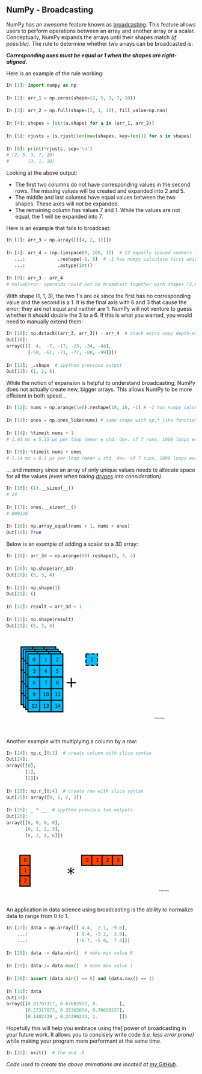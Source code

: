 ## NumPy - Broadcasting

NumPy has an awesome feature known as [broadcasting](https://docs.scipy.org/doc/numpy/user/basics.broadcasting.html).
This feature allows users to perform operations between an array and another array or a scalar.
Conceptually, NumPy expands the arrays until their shapes match *(if possible)*.
The rule to determine whether two arrays can be broadcasted is:  

__*Corresponding axes must be equal or 1 when the shapes are right-aligned.*__

Here is an example of the rule working:  
```python
In [1]: import numpy as np

In [2]: arr_1 = np.zeros(shape=(2, 5, 3, 7, 10))

In [3]: arr_2 = np.full(shape=(3, 1, 10), fill_value=np.nan)

In [4]: shapes = [str(a.shape) for a in (arr_1, arr_2)]

In [5]: rjusts = [s.rjust(len(max(shapes, key=len))) for s in shapes]

In [6]: print(*rjusts, sep='\n')
# (2, 5, 3, 7, 10)
#       (3, 1, 10)
```
Looking at the above output:
- The first two columns do not have corresponding values in the second rows. The missing values will be created and expanded into 2 and 5.
- The middle and last columns have equal values between the two shapes. These axes will not be expanded.
- The remaining column has values 7 and 1. While the values are not equal, the 1 will be expanded into 7.

Here is an example that fails to broadcast:

```python
In [7]: arr_3 = np.array([[[4, 2, 1]]])

In [4]: arr_4 = (np.linspace(0, 100, 12)  # 12 equally spaced numbers from 0 to 100
   ...:            .reshape(-1, 6)  # -1 has numpy calculate first axis dimension
   ...:            .astype(int))

In [9]: arr_3 - arr_4
# ValueError: operands could not be broadcast together with shapes (2,6) (1,1,3)
```
With shape (1, 1, 3), the two 1's are ok since the first has no corresponding value and the second is a 1.
It is the final axis with 6 and 3 that cause the error; they are not equal and neither are 1.
NumPy will not venture to guess whether it should double the 3 to a 6.
If this is what you wanted, you would need to manually extend them:
```python
In [10]: np.dstack((arr_3, arr_3)) - arr_4  # stack extra copy depth-wise
Out[10]:
array([[[  4,  -7, -17, -23, -34, -44],
        [-50, -61, -71, -77, -88, -99]]])

In [11]: _.shape  # ipython previous output
Out[11]: (1, 2, 6)
```

While the notion of expansion is helpful to understand broadcasting, NumPy does not actually create new, bigger arrays.
This allows NumPy to be more efficient in both speed...
```python
In [12]: nums = np.arange(1e6).reshape(10, 10, -1) # -1 has numpy calculate third axis dimension

In [13]: ones = np.ones_like(nums) # same shape with np.*_like functions

In [14]: %timeit nums + 1
# 1.01 ms ± 5.15 µs per loop (mean ± std. dev. of 7 runs, 1000 loops each)

In [15]: %timeit nums + ones
# 1.14 ms ± 8.1 µs per loop (mean ± std. dev. of 7 runs, 1000 loops each)
```
... and memory since an array of only unique values needs to allocate space for all the values *(even when taking [dtypes](https://docs.scipy.org/doc/numpy/reference/arrays.dtypes.html) into consideration)*.

```python
In [16]: (1).__sizeof__()
# 24

In [17]: ones.__sizeof__()
# 800128

In [18]: np.array_equal(nums + 1, nums + ones)
Out[18]: True
```

Below is an example of adding a scalar to a 3D array:
```python
In [19]: arr_3d = np.arange(60).reshape(5, 3, 4)

In [20]: np.shape(arr_3d)
Out[20]: (5, 3, 4)

In [21]: np.shape(1)
Out[21]: ()

In [22]: result = arr_3d + 1

In [23]: np.shape(result)
Out[23]: (5, 3, 4)
```

![Broadcasting-3D-Scalar](/images/broadcasting-3d-scalar.gif)

Another example with multiplying a column by a row:

```python
In [24]: np.c_[0:3]  # create column with slice syntax
Out[24]:
array([[0],
       [1],
       [2]])

In [25]: np.r_[0:4]  # create row with slice syntax
Out[25]: array([0, 1, 2, 3])

In [26]: _ * __  # ipython previous two outputs
Out[26]:
array([[0, 0, 0, 0],
       [0, 1, 2, 3],
       [0, 2, 4, 6]])
```

![Broadcasting-Column-Row](/images/broadcasting-col-row.gif)

An application in data science using broadcasting is the ability to normalize data to range from 0 to 1.

```python
In [27]: data = np.array([[ 4.4,  2.1, -9.0],
    ...:                  [ 0.4, -3.2,  3.9],
    ...:                  [-6.7, -5.0,  7.4]])

In [28]: data -= data.min()  # make min value 0

In [29]: data /= data.max()  # make max value 1

In [30]: assert (data.min() == 0) and (data.max() == 1)

In [31]: data
Out[31]:
array([[0.81707317, 0.67682927, 0.        ],
       [0.57317073, 0.35365854, 0.78658537],
       [0.1402439 , 0.24390244, 1.        ]])
```

Hopefully this will help you embrace using the] power of broadcasting in your future work.
It allows you to concisely write code *(i.e. less error prone)* while making your program more performant at the same time.

```python
In [32]: exit()  # the end :D
```

*Code used to create the above animations are located at [my GitHub](https://github.com/MattEding/NumPy-Articles/tree/master/broadcasting).*
